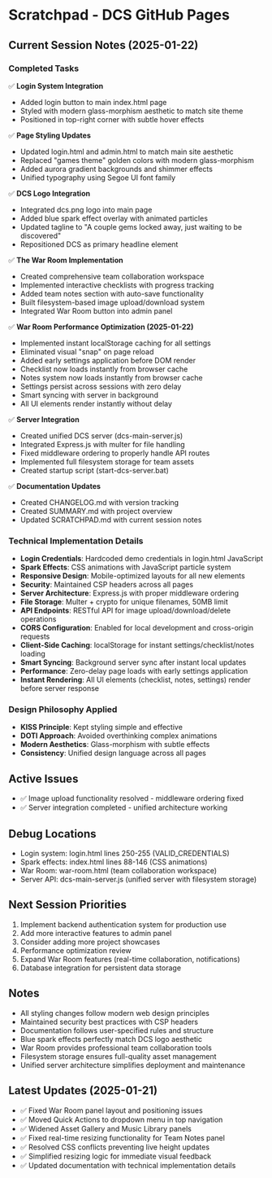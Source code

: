 # Scratchpad - DCS GitHub Pages

## Current Session Notes (2025-01-22)

### Completed Tasks
✅ **Login System Integration**
- Added login button to main index.html page
- Styled with modern glass-morphism aesthetic to match site theme
- Positioned in top-right corner with subtle hover effects

✅ **Page Styling Updates**
- Updated login.html and admin.html to match main site aesthetic
- Replaced "games theme" golden colors with modern glass-morphism
- Added aurora gradient backgrounds and shimmer effects
- Unified typography using Segoe UI font family

✅ **DCS Logo Integration**
- Integrated dcs.png logo into main page
- Added blue spark effect overlay with animated particles
- Updated tagline to "A couple gems locked away, just waiting to be discovered"
- Repositioned DCS as primary headline element

✅ **The War Room Implementation**
- Created comprehensive team collaboration workspace
- Implemented interactive checklists with progress tracking
- Added team notes section with auto-save functionality
- Built filesystem-based image upload/download system
- Integrated War Room button into admin panel

✅ **War Room Performance Optimization (2025-01-22)**
- Implemented instant localStorage caching for all settings
- Eliminated visual "snap" on page reload
- Added early settings application before DOM render
- Checklist now loads instantly from browser cache
- Notes system now loads instantly from browser cache
- Settings persist across sessions with zero delay
- Smart syncing with server in background
- All UI elements render instantly without delay

✅ **Server Integration**
- Created unified DCS server (dcs-main-server.js)
- Integrated Express.js with multer for file handling
- Fixed middleware ordering to properly handle API routes
- Implemented full filesystem storage for team assets
- Created startup script (start-dcs-server.bat)

✅ **Documentation Updates**
- Created CHANGELOG.md with version tracking
- Created SUMMARY.md with project overview
- Updated SCRATCHPAD.md with current session notes

### Technical Implementation Details
- **Login Credentials**: Hardcoded demo credentials in login.html JavaScript
- **Spark Effects**: CSS animations with JavaScript particle system
- **Responsive Design**: Mobile-optimized layouts for all new elements
- **Security**: Maintained CSP headers across all pages
- **Server Architecture**: Express.js with proper middleware ordering
- **File Storage**: Multer + crypto for unique filenames, 50MB limit
- **API Endpoints**: RESTful API for image upload/download/delete operations
- **CORS Configuration**: Enabled for local development and cross-origin requests
- **Client-Side Caching**: localStorage for instant settings/checklist/notes loading
- **Smart Syncing**: Background server sync after instant local updates
- **Performance**: Zero-delay page loads with early settings application
- **Instant Rendering**: All UI elements (checklist, notes, settings) render before server response

### Design Philosophy Applied
- **KISS Principle**: Kept styling simple and effective
- **DOTI Approach**: Avoided overthinking complex animations
- **Modern Aesthetics**: Glass-morphism with subtle effects
- **Consistency**: Unified design language across all pages

## Active Issues
- ✅ Image upload functionality resolved - middleware ordering fixed
- ✅ Server integration completed - unified architecture working

## Debug Locations
- Login system: login.html lines 250-255 (VALID_CREDENTIALS)
- Spark effects: index.html lines 88-146 (CSS animations)
- War Room: war-room.html (team collaboration workspace)
- Server API: dcs-main-server.js (unified server with filesystem storage)

## Next Session Priorities
1. Implement backend authentication system for production use
2. Add more interactive features to admin panel
3. Consider adding more project showcases
4. Performance optimization review
5. Expand War Room features (real-time collaboration, notifications)
6. Database integration for persistent data storage

## Notes
- All styling changes follow modern web design principles
- Maintained security best practices with CSP headers
- Documentation follows user-specified rules and structure
- Blue spark effects perfectly match DCS logo aesthetic
- War Room provides professional team collaboration tools
- Filesystem storage ensures full-quality asset management
- Unified server architecture simplifies deployment and maintenance

## Latest Updates (2025-01-21)
- ✅ Fixed War Room panel layout and positioning issues
- ✅ Moved Quick Actions to dropdown menu in top navigation
- ✅ Widened Asset Gallery and Music Library panels
- ✅ Fixed real-time resizing functionality for Team Notes panel
- ✅ Resolved CSS conflicts preventing live height updates
- ✅ Simplified resizing logic for immediate visual feedback
- ✅ Updated documentation with technical implementation details